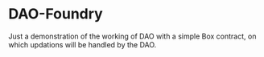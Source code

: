 # DAO-Foundry
Just a demonstration of the working of DAO with a simple Box contract, on which updations will be handled by the DAO.
